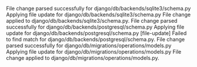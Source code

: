 File change parsed successfully for django/db/backends/sqlite3/schema.py
Applying file update for django/db/backends/sqlite3/schema.py
File change applied to django/db/backends/sqlite3/schema.py.
File change parsed successfully for django/db/backends/postgresql/schema.py
Applying file update for django/db/backends/postgresql/schema.py
[file-update] Failed to find match for django/db/backends/postgresql/schema.py.
File change parsed successfully for django/db/migrations/operations/models.py
Applying file update for django/db/migrations/operations/models.py
File change applied to django/db/migrations/operations/models.py.
